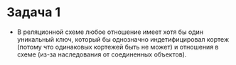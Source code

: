 # Задача 1

* В реляционной схеме любое отношение имеет хотя бы один уникальный ключ, который бы однозначно индетифицировал кортеж (потому что одинаковых кортежей быть не может) и отношения в схеме (из-за наследования от соединенных объектов). 

